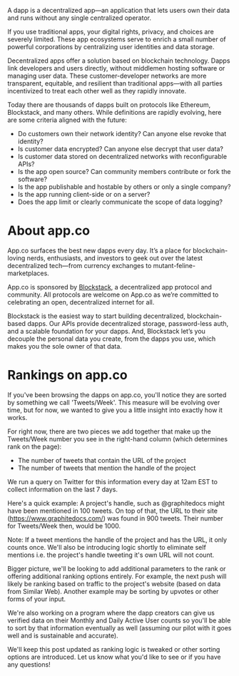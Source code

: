 A dapp is a decentralized app—an application that lets users own their data and runs without any single centralized operator.

If you use traditional apps, your digital rights, privacy, and choices are severely limited. These app ecosystems serve to enrich a small number of powerful corporations by centralizing user identities and data storage.

Decentralized apps offer a solution based on blockchain technology. Dapps link developers and users directly, without middlemen hosting software or managing user data. These customer-developer networks are more transparent, equitable, and resilient than traditional apps—with all parties incentivized to treat each other well as they rapidly innovate.

Today there are thousands of dapps built on protocols like Ethereum, Blockstack, and many others. While definitions are rapidly evolving, here are some criteria aligned with the future:

* Do customers own their network identity? Can anyone else revoke that identity?
* Is customer data encrypted? Can anyone else decrypt that user data?
* Is customer data stored on decentralized networks with reconfigurable APIs?
* Is the app open source? Can community members contribute or fork the software?
* Is the app publishable and hostable by others or only a single company?
* Is the app running client-side or on a server?
* Does the app limit or clearly communicate the scope of data logging?

# About app.co

App.co surfaces the best new dapps every day. It’s a place for blockchain-loving nerds, enthusiasts, and investors to geek out over the latest decentralized tech—from currency exchanges to mutant-feline-marketplaces.

App.co is sponsored by [Blockstack](https://blockstack.org), a decentralized app protocol and community. All protocols are welcome on App.co as we’re committed to celebrating an open, decentralized internet for all.

Blockstack is the easiest way to start building decentralized, blockchain-based dapps. Our APIs provide decentralized storage, password-less auth, and a scalable foundation for your dapps. And, Blockstack let’s you decouple the personal data you create, from the dapps you use, which makes you the sole owner of that data.

# Rankings on app.co

If you've been browsing the dapps on app.co, you'll notice they are sorted by something we call 'Tweets/Week'. This measure will be evolving over time, but for now, we wanted to give you a little insight into exactly how it works.

For right now, there are two pieces we add together that make up the Tweets/Week number you see in the right-hand column (which determines rank on the page):

* The number of tweets that contain the URL of the project
* The number of tweets that mention the handle of the project

We run a query on Twitter for this information every day at 12am EST to collect information on the last 7 days.

Here's a quick example: A project's handle, such as @graphitedocs might have been mentioned in 100 tweets. On top of that, the URL to their site (https://www.graphitedocs.com/) was found in 900 tweets. Their number for Tweets/Week then, would be 1000.

Note: If a tweet mentions the handle of the project and has the URL, it only counts once. We'll also be introducing logic shortly to eliminate self mentions i.e. the project's handle tweeting it's own URL will not count.

Bigger picture, we'll be looking to add additional parameters to the rank or offering additional ranking options entirely. For example, the next push will likely be ranking based on traffic to the project's website (based on data from Similar Web). Another example may be sorting by upvotes or other forms of your input.

We're also working on a program where the dapp creators can give us verified data on their Monthly and Daily Active User counts so you'll be able to sort by that information eventually as well (assuming our pilot with it goes well and is sustainable and accurate).

We'll keep this post updated as ranking logic is tweaked or other sorting options are introduced. Let us know what you'd like to see or if you have any questions!
